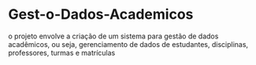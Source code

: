 # Gest-o-Dados-Academicos
o projeto envolve a criação de um sistema para gestão de dados acadêmicos, ou seja, gerenciamento de dados de estudantes, disciplinas, professores, turmas e matrículas
